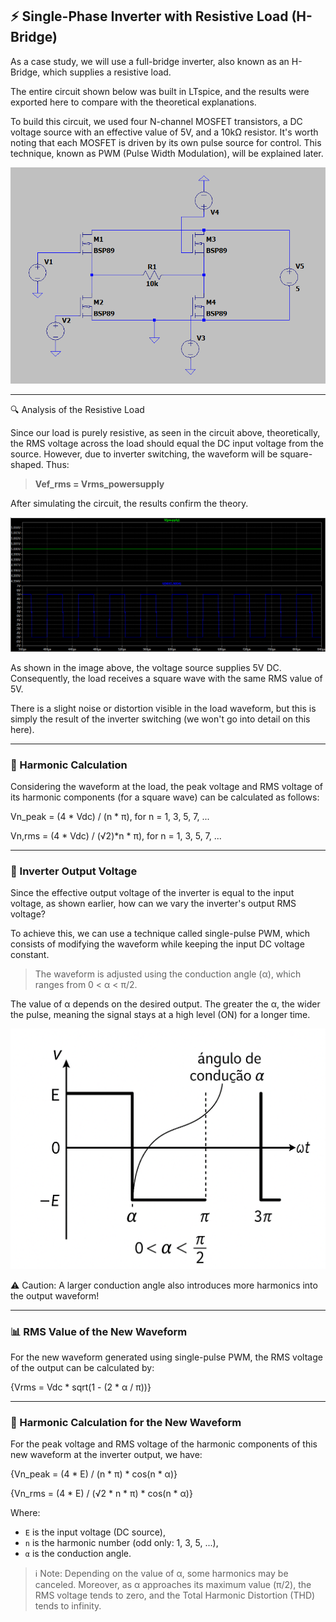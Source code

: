 ## ⚡ Single-Phase Inverter with Resistive Load (H-Bridge)

As a case study, we will use a full-bridge inverter, also known as an H-Bridge, which supplies a resistive load.

The entire circuit shown below was built in LTspice, and the results were exported here to compare with the theoretical explanations.

To build this circuit, we used four N-channel MOSFET transistors, a DC voltage source with an effective value of 5V, and a 10kΩ resistor. It's worth noting that each MOSFET is driven by its own pulse source for control. This technique, known as PWM (Pulse Width Modulation), will be explained later.

![Circuito Ponte H](Circuit_Bridge.png)

---

🔍 Analysis of the Resistive Load

Since our load is purely resistive, as seen in the circuit above, theoretically, the RMS voltage across the load should equal the DC input voltage from the source. However, due to inverter switching, the waveform will be square-shaped. Thus:

> **Vef_rms = Vrms_powersupply**

After simulating the circuit, the results confirm the theory.

![Forma de Onda](VpowersupplyXload_waves.png)

As shown in the image above, the voltage source supplies 5V DC. Consequently, the load receives a square wave with the same RMS value of 5V.

There is a slight noise or distortion visible in the load waveform, but this is simply the result of the inverter switching (we won't go into detail on this here).

---

### 📐 Harmonic Calculation

Considering the waveform at the load, the peak voltage and RMS voltage of its harmonic components (for a square wave) can be calculated as follows:

Vn_peak = (4 * Vdc) / (n * π), for n = 1, 3, 5, 7, ...

Vn,rms = (4 * Vdc) / (√2)*n * π), for n = 1, 3, 5, 7, ...

---

### 🔁 Inverter Output Voltage

Since the effective output voltage of the inverter is equal to the input voltage, as shown earlier, how can we vary the inverter's output RMS voltage?

To achieve this, we can use a technique called single-pulse PWM, which consists of modifying the waveform while keeping the input DC voltage constant.

> The waveform is adjusted using the conduction angle (α), which ranges from 0 < α < π/2.

The value of α depends on the desired output. The greater the α, the wider the pulse, meaning the signal stays at a high level (ON) for a longer time.

![Ângulo de Condução](alfa_cond.png)

⚠️ Caution: A larger conduction angle also introduces more harmonics into the output waveform!

---

### 📊 RMS Value of the New Waveform

For the new waveform generated using single-pulse PWM, the RMS voltage of the output can be calculated by:

{Vrms = Vdc * sqrt(1 - (2 * α / π))}

---

### 🎯 Harmonic Calculation for the New Waveform

For the peak voltage and RMS voltage of the harmonic components of this new waveform at the inverter output, we have:

{Vn_peak = (4 * E) / (n * π) * cos(n * α)}

{Vn_rms = (4 * E) / (√2 * n * π) * cos(n * α)}

Where:

- `E` is the input voltage (DC source),
- `n` is the harmonic number (odd only: 1, 3, 5, ...),
- `α` is the conduction angle.


> ℹ️ Note: Depending on the value of α, some harmonics may be canceled.
> Moreover, as α approaches its maximum value (π/2), the RMS voltage tends to zero, and the Total Harmonic Distortion (THD) tends to infinity.
